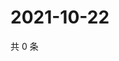 # 2021-10-22

共 0 条

<!-- BEGIN -->
<!-- 最后更新时间 Fri Oct 22 2021 22:14:02 GMT+0800 (China Standard Time) -->

<!-- END -->
